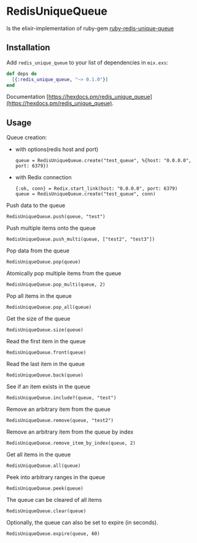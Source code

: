 # RedisUniqueQueue

Is the elixir-implementation of ruby-gem [ruby-redis-unique-queue](https://github.com/MishaConway/ruby-redis-unique-queue)

## Installation

Add `redis_unique_queue` to your list of dependencies in `mix.exs`:

```elixir
def deps do
  [{:redis_unique_queue, "~> 0.1.0"}]
end
```

Documentation [https://hexdocs.pm/redis_unique_queue](https://hexdocs.pm/redis_unique_queue).

## Usage


Queue creation:
  * with options(redis host and port)

        queue = RedisUniqueQueue.create("test_queue", %{host: "0.0.0.0", port: 6379})

  * with Redix connection

        {:ok, conn} = Redix.start_link(host: "0.0.0.0", port: 6379)
        queue = RedisUniqueQueue.create("test_queue", conn)

Push data to the queue

    RedisUniqueQueue.push(queue, "test")

Push multiple items onto the queue

    RedisUniqueQueue.push_multi(queue, ["test2", "test3"])

Pop data from the queue

    RedisUniqueQueue.pop(queue)

Atomically pop multiple items from the queue

    RedisUniqueQueue.pop_multi(queue, 2)

Pop all items in the queue

    RedisUniqueQueue.pop_all(queue)

Get the size of the queue

    RedisUniqueQueue.size(queue)

Read the first item in the queue

    RedisUniqueQueue.front(queue)

Read the last item in the queue

    RedisUniqueQueue.back(queue)

See if an item exists in the queue

    RedisUniqueQueue.include?(queue, "test")

Remove an arbitrary item from the queue

    RedisUniqueQueue.remove(queue, "test2")

Remove an arbitrary item from the queue by index

    RedisUniqueQueue.remove_item_by_index(queue, 2)

Get all items in the queue

    RedisUniqueQueue.all(queue)

Peek into arbitrary ranges in the queue

    RedisUniqueQueue.peek(queue)

The queue can be cleared of all items

    RedisUniqueQueue.clear(queue)

Optionally, the queue can also be set to expire (in seconds).

    RedisUniqueQueue.expire(queue, 60)
